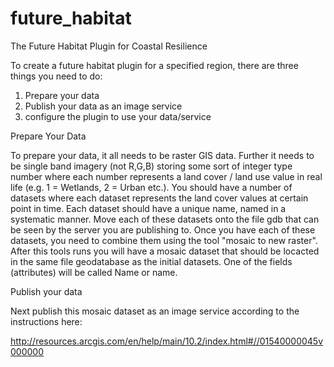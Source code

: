future_habitat
==============

The Future Habitat Plugin for Coastal Resilience

To create a future habitat plugin for a specified region, there are three things you need to do:
1. Prepare your data
2. Publish your data as an image service
3. configure the plugin to use your data/service


Prepare Your Data

To prepare your data, it all needs to be raster GIS data.  Further it needs to be single band imagery (not R,G,B) storing some sort of integer type number where each number represents a land cover / land use value in real life (e.g. 1 = Wetlands, 2 = Urban etc.).  You should have a number of datasets where each dataset represents the land cover values at certain point in time.  Each dataset should have a unique name, named in a systematic manner.  Move each of these datasets onto the file gdb that can be seen by the server you are publishing to.  Once you have each of these datasets, you need to combine them using the tool "mosaic to new raster".  After this tools runs you will have a mosaic dataset that should be locacted in the same file geodatabase as the initial datasets.  One of the fields (attributes) will be called Name or name.

Publish your data

Next publish this mosaic dataset as an image service according to the instructions here:

http://resources.arcgis.com/en/help/main/10.2/index.html#//01540000045v000000

